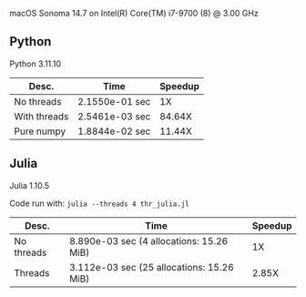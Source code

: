 macOS Sonoma 14.7 on Intel(R) Core(TM) i7-9700 (8) @ 3.00 GHz

## Python

Python 3.11.10

Desc.        | Time           | Speedup
-------------|----------------|--------
No threads   | 2.1550e-01 sec | 1X
With threads | 2.5461e-03 sec | 84.64X
Pure numpy   | 1.8844e-02 sec | 11.44X 

## Julia

Julia 1.10.5

Code run with: `julia --threads 4 thr_julia.jl`

Desc.        | Time                                      | Speedup
-------------|-------------------------------------------|--------
No threads   | 8.890e-03 sec (4 allocations: 15.26 MiB)  | 1X
Threads      | 3.112e-03 sec (25 allocations: 15.26 MiB) | 2.85X

